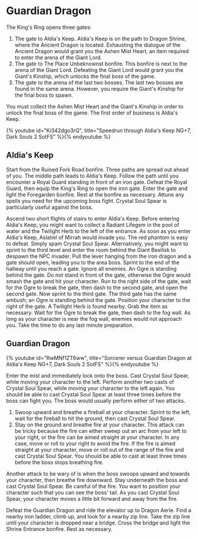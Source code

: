 # Guardian Dragon

The King's Ring opens three gates:

1. The gate to Aldia's Keep. Aldia's Keep is on the path to Dragon Shrine, where
   the Ancient Dragon is located. Exhausting the dialogue of the Ancient Dragon
   would grant you the Ashen Mist Heart, an item required to enter the arena of
   the Giant Lord.
1. The gate to The Place Unbeknownst bonfire. This bonfire is next to the arena
   of the Giant Lord. Defeating the Giant Lord would grant you the Giant's
   Kinship, which unlocks the final boss of the game.
1. The gate to the arena of the last two bosses. The last two bosses are found
   in the same arena. However, you require the Giant's Kinship for the final
   boss to spawn.

You must collect the Ashen Mist Heart and the Giant's Kinship in order to unlock
the final boss of the game. The first order of business is Aldia's Keep.

{% youtube id="Ki342dgo3rQ", title="Speedrun through Aldia's Keep NG+7, Dark Souls 2 SotFS" %}{% endyoutube %}

## Aldia's Keep

Start from the Ruined Fork Road bonfire. Three paths are spread out ahead of
you. The middle path leads to Aldia's Keep. Follow the path until you encounter
a Royal Guard standing in front of an iron gate. Defeat the Royal Guard, then
equip the King's Ring to open the iron gate. Enter the gate and light the
Foregarden bonfire. Rest at the bonfire as necessary. Attune any spells you need
for the upcoming boss fight. Crystal Soul Spear is particularly useful against
the boss.

Ascend two short flights of stairs to enter Aldia's Keep. Before entering
Aldia's Keep, you might want to collect a Radiant Lifegem in the pool of water
and the Twilight Herb to the left of the entrance. As soon as you enter Aldia's
Keep, Aslatiel of Mirrah would invade you. The red phantom is easy to defeat.
Simply spam Crystal Soul Spear. Alternatively, you might want to sprint to the
third level and enter the room behind the Giant Basilisk to despawn the NPC
invader. Pull the lever hanging from the iron dragon and a gate should open,
leading you to the area boss. Sprint to the end of the hallway until you reach a
gate. Ignore all enemies. An Ogre is standing behind the gate. Do not stand in
front of the gate, otherwise the Ogre would smash the gate and hit your
character. Run to the right side of the gate, wait for the Ogre to break the
gate, then dash to the second gate, and open the second gate. Now sprint to the
third gate. The third gate has the same ambush; an Ogre is standing behind the
gate. Position your character to the right of the gate. A Twilight Herb is found
nearby. Grab the item as necessary. Wait for the Ogre to break the gate, then
dash to the fog wall. As long as your character is near the fog wall, enemies
would not approach you. Take the time to do any last minute preparation.

## Guardian Dragon

{% youtube id="RwMNf1ZT6ww", title="Sorcerer versus Guardian Dragon at Aldia's Keep NG+7, Dark Souls 2 SotFS" %}{% endyoutube %}

Enter the mist and immediately lock onto the boss. Cast Crystal Soul Spear,
while moving your character to the left. Perform another two casts of Crystal
Soul Spear, while moving your character to the left again. You should be able to
cast Crystal Soul Spear at least three times before the boss can fight you. The
boss would usually perform either of two attacks.

1. Swoop upward and breathe a fireball at your character. Sprint to the left,
   wait for the fireball to hit the ground, then cast Crystal Soul Spear.
1. Stay on the ground and breathe fire at your character. This attack can be
   tricky because the fire can either sweep out an arc from your left to your
   right, or the fire can be aimed straight at your character. In any case, move
   or roll to your right to avoid the fire. If the fire is aimed straight at
   your character, move or roll out of the range of the fire and cast Crystal
   Soul Spear. You should be able to cast at least three times before the boss
   stops breathing fire.

Another attack to be wary of is when the boss swoops upward and towards your
character, then breathe fire downward. Stay underneath the boss and cast Crystal
Soul Spear. Be careful of the fire. You want to position your character such
that you can see the boss' tail. As you cast Crystal Soul Spear, your character
moves a little bit forward and away from the fire.

Defeat the Guardian Dragon and ride the elevator up to Dragon Aerie. Find a
nearby iron ladder, climb up, and look for a nearby zip line. Take the zip line
until your character is dropped near a bridge. Cross the bridge and light the
Shrine Entrance bonfire. Rest as necessary.
